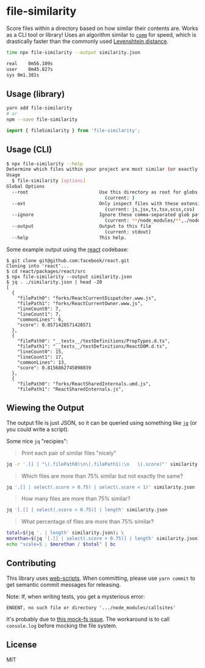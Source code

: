 file-similarity
==============

Score files within a directory based on how similar their contents are. Works as a CLI tool or library! Uses an algorithm similar to [`comm`](https://linux.die.net/man/1/comm) for speed, which is drastically faster than the commonly used [Levenshtein distance](https://en.wikipedia.org/wiki/Levenshtein_distance).

```sh
time npx file-similarity --output similarity.json

real	0m56.109s
user	0m45.827s
sys	0m1.381s
```

Usage (library)
-----------

```sh
yarn add file-similarity
# or
npm --save file-similarity
```

```js
import { fileSimilarity } from 'file-similarity';
```

Usage (CLI)
-----

```sh
$ npx file-similarity --help
Determine which files within your project are most similar (or exactly!)
Usage
  $ file-similarity [options]
Global Options
  --root                          Use this directory as root for globs and files
                                    (current: )
  --ext                           Only inspect files with these extensions
                                    (current: js,jsx,ts,tsx,scss,css)
  --ignore                        Ignore these comma-separated glob patterns
                                    (current: **/node_modules/**,./node_modules/**,**/coverage/**,./coverage/**,**/__snapshots__/**,./__snapshots__/**)
  --output                        Output to this file
                                    (current: stdout)
  --help                          This help.
```

Some example output using the [react](https://github.com/facebook/react/) codebase:

```
$ git clone git@github.com:facebook/react.git
Cloning into 'react'...
$ cd react/packages/react/src
$ npx file-similarity --output similarity.json
$ jq . ./similarity.json | head -20
[
  {
    "filePath0": "forks/ReactCurrentDispatcher.www.js",
    "filePath1": "forks/ReactCurrentOwner.www.js",
    "lineCount0": 7,
    "lineCount1": 7,
    "commonLines": 6,
    "score": 0.8571428571428571
  },
  {
    "filePath0": "__tests__/testDefinitions/PropTypes.d.ts",
    "filePath1": "__tests__/testDefinitions/ReactDOM.d.ts",
    "lineCount0": 15,
    "lineCount1": 17,
    "commonLines": 13,
    "score": 0.8156862745098039
  },
  {
    "filePath0": "forks/ReactSharedInternals.umd.js",
    "filePath1": "ReactSharedInternals.js",
```

Wiewing the Output
--------------------

The output file is just JSON, so it can be queried using something like [`jq`](https://stedolan.github.io/jq/) (or you could write a script).

Some nice `jq` "recipies":

> Print each pair of similar files "nicely"

```sh
jq -r '.[] | "\(.filePath0)\n\(.filePath1):\n   \(.score)"' similarity.json
```

> Which files are more than 75% similar but not exactly the same?

```sh
jq '.[] | select(.score > 0.75) | select(.score < 1)' similarity.json
```

> How many files are more than 75% similar?

```sh
jq '[.[] | select(.score > 0.75)] | length' similarity.json
```

> What percentage of files are more than 75% similar?

```sh
total=$(jq '. | length' similarity.json); \
morethan=$(jq '[.[] | select(.score > 0.75)] | length' similarity.json); \
echo "scale=5 ; $morethan / $total" | bc
```

Contributing
------------

This library uses [web-scripts](https://github.com/spotify/web-scripts/). When committing, please use `yarn commit` to get semantic commit messages for releasing.

Note: If, when writing tests, you get a mysterious error:

```
ENOENT, no such file or directory '.../node_modules/callsites'
```

It's probably due to [this mock-fs issue](https://github.com/tschaub/mock-fs/issues/234). The workaround is to call `console.log` before mocking the file system.

License
-------

MIT
